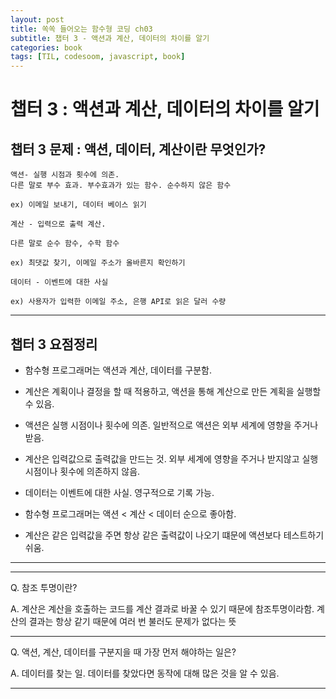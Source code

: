 ```yaml
---
layout: post
title: 쏙쏙 들어오는 함수형 코딩 ch03
subtitle: 챕터 3 - 액션과 계산, 데이터의 차이를 알기
categories: book
tags: [TIL, codesoom, javascript, book]
---
```



# 챕터 3 :  액션과 계산, 데이터의 차이를 알기
## 챕터 3 문제 : 액션, 데이터, 계산이란 무엇인가?


```
액션- 실행 시점과 횟수에 의존. 
다른 말로 부수 효과. 부수효과가 있는 함수. 순수하지 않은 함수

ex) 이메일 보내기, 데이터 베이스 읽기
```

```
계산 - 입력으로 출력 계산.

다른 말로 순수 함수, 수학 함수

ex) 최댓값 찾기, 이메일 주소가 올바른지 확인하기
```

```
데이터 - 이벤트에 대한 사실

ex) 사용자가 입력한 이메일 주소, 은행 API로 읽은 달러 수량
```


---


## 챕터 3 요점정리


- 함수형 프로그래머는 액션과 계산, 데이터를 구분함. 

- 계산은 계획이나 결정을 할 때 적용하고, 액션을 통해 계산으로 만든 계획을 실행할 수 있음.

- 액션은 실행 시점이나 횟수에 의존. 일반적으로 액션은 외부 세계에 영향을 주거나 받음.

- 계산은 입력값으로 출력값을 만드는 것. 외부 세계에 영향을 주거나 받지않고 실행 시점이나 횟수에 의존하지 않음.

- 데이터는 이벤트에 대한 사실. 영구적으로 기록 가능.

- 함수형 프로그래머는 액션 < 계산 < 데이터 순으로 좋아함.

- 계산은 같은 입력값을 주면 항상 같은 출력값이 나오기 떄문에 액션보다 테스트하기 쉬움.


---

---

Q. 참조 투명이란?

A.
계산은 계산을 호출하는 코드를 계산 결과로 바꿀 수 있기 때문에 참조투명이라함.
계산의 결과는 항상 같기 때문에 여러 번 불러도 문제가 없다는 뜻

---


Q. 액션, 계산, 데이터를 구분지을 때 가장 먼저 해야하는 일은?

A. 데이터를 찾는 일. 데이터를 찾았다면 동작에 대해 많은 것을 알 수 있음.

---

